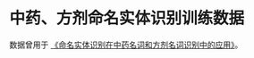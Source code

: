 # 中药、方剂命名实体识别训练数据
数据曾用于 [《命名实体识别在中药名词和方剂名词识别中的应用》](http://zgys.cnjournals.org/ch/reader/view_abstract.aspx?file_no=20190616&flag=1)。
